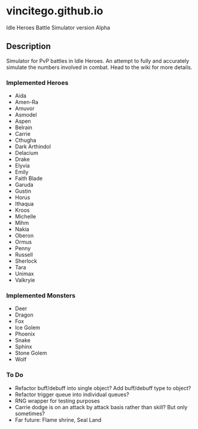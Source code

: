 # vincitego.github.io
Idle Heroes Battle Simulator version Alpha


## Description

Simulator for PvP battles in Idle Heroes. 
An attempt to fully and accurately simulate the numbers involved in combat. 
Head to the wiki for more details.
  
  
### Implemented Heroes
  * Aida
  * Amen-Ra
  * Amuvor
  * Asmodel
  * Aspen
  * Belrain
  * Carrie
  * Cthugha
  * Dark Arthindol
  * Delacium
  * Drake
  * Elyvia
  * Emily
  * Faith Blade
  * Garuda
  * Gustin
  * Horus
  * Ithaqua
  * Kroos
  * Michelle
  * Mihm
  * Nakia
  * Oberon
  * Ormus
  * Penny
  * Russell
  * Sherlock
  * Tara
  * Unimax
  * Valkryie
  
  
### Implemented Monsters
  * Deer
  * Dragon
  * Fox
  * Ice Golem
  * Phoenix
  * Snake
  * Sphinx
  * Stone Golem
  * Wolf

  
### To Do
  * Refactor buff/debuff into single object? Add buff/debuff type to object?
  * Refactor trigger queue into individual queues?
  * RNG wrapper for testing purposes
  * Carrie dodge is on an attack by attack basis rather than skill? But only sometimes?
  * Far future: Flame shrine, Seal Land